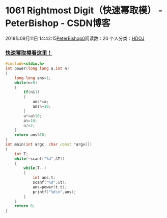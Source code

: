 # 1061 Rightmost Digit（快速幂取模） - PeterBishop - CSDN博客





2018年09月11日 14:42:15[PeterBishop0](https://me.csdn.net/qq_40061421)阅读数：20
个人分类：[HDOJ](https://blog.csdn.net/qq_40061421/article/category/7502192)









### [快速幂取模看这里！](https://blog.csdn.net/qq_40061421/article/details/82625338)

```cpp
#include<stdio.h>
int power(long long a,int n)
{
    long long ans=1;
    while(n>0)
    {
        if(n&1)
        {
            ans*=a;
            ans%=10;
        }
        a*=a%10;
        a%=10;
        n/=2;
    }
    return ans%10;
}
int main(int argc, char const *argv[])
{
    int T;
    while(~scanf("%d",&T))
    {
        while(T--)
        {
            int ans,t;
            scanf("%d",&t);
            ans=power(t,t);
            printf("%d\n",ans);
        }
    }
    return 0;
}
```





